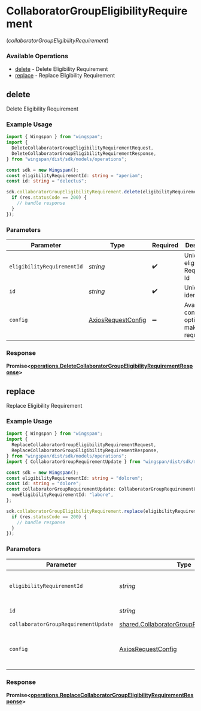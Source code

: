 # CollaboratorGroupEligibilityRequirement
(*collaboratorGroupEligibilityRequirement*)

### Available Operations

* [delete](#delete) - Delete Eligibility Requirement
* [replace](#replace) - Replace Eligibility Requirement

## delete

Delete Eligibility Requirement

### Example Usage

```typescript
import { Wingspan } from "wingspan";
import {
  DeleteCollaboratorGroupEligibilityRequirementRequest,
  DeleteCollaboratorGroupEligibilityRequirementResponse,
} from "wingspan/dist/sdk/models/operations";

const sdk = new Wingspan();
const eligibilityRequirementId: string = "aperiam";
const id: string = "delectus";

sdk.collaboratorGroupEligibilityRequirement.delete(eligibilityRequirementId, id).then((res: DeleteCollaboratorGroupEligibilityRequirementResponse) => {
  if (res.statusCode == 200) {
    // handle response
  }
});
```

### Parameters

| Parameter                                                    | Type                                                         | Required                                                     | Description                                                  |
| ------------------------------------------------------------ | ------------------------------------------------------------ | ------------------------------------------------------------ | ------------------------------------------------------------ |
| `eligibilityRequirementId`                                   | *string*                                                     | :heavy_check_mark:                                           | Unique eligibility Requirement Id                            |
| `id`                                                         | *string*                                                     | :heavy_check_mark:                                           | Unique identifier                                            |
| `config`                                                     | [AxiosRequestConfig](https://axios-http.com/docs/req_config) | :heavy_minus_sign:                                           | Available config options for making requests.                |


### Response

**Promise<[operations.DeleteCollaboratorGroupEligibilityRequirementResponse](../../models/operations/deletecollaboratorgroupeligibilityrequirementresponse.md)>**


## replace

Replace Eligibility Requirement

### Example Usage

```typescript
import { Wingspan } from "wingspan";
import {
  ReplaceCollaboratorGroupEligibilityRequirementRequest,
  ReplaceCollaboratorGroupEligibilityRequirementResponse,
} from "wingspan/dist/sdk/models/operations";
import { CollaboratorGroupRequirementUpdate } from "wingspan/dist/sdk/models/shared";

const sdk = new Wingspan();
const eligibilityRequirementId: string = "dolorem";
const id: string = "dolore";
const collaboratorGroupRequirementUpdate: CollaboratorGroupRequirementUpdate = {
  newEligibilityRequirementId: "labore",
};

sdk.collaboratorGroupEligibilityRequirement.replace(eligibilityRequirementId, id, collaboratorGroupRequirementUpdate).then((res: ReplaceCollaboratorGroupEligibilityRequirementResponse) => {
  if (res.statusCode == 200) {
    // handle response
  }
});
```

### Parameters

| Parameter                                                                                              | Type                                                                                                   | Required                                                                                               | Description                                                                                            |
| ------------------------------------------------------------------------------------------------------ | ------------------------------------------------------------------------------------------------------ | ------------------------------------------------------------------------------------------------------ | ------------------------------------------------------------------------------------------------------ |
| `eligibilityRequirementId`                                                                             | *string*                                                                                               | :heavy_check_mark:                                                                                     | Unique eligibility Requirement Id                                                                      |
| `id`                                                                                                   | *string*                                                                                               | :heavy_check_mark:                                                                                     | Unique identifier                                                                                      |
| `collaboratorGroupRequirementUpdate`                                                                   | [shared.CollaboratorGroupRequirementUpdate](../../models/shared/collaboratorgrouprequirementupdate.md) | :heavy_minus_sign:                                                                                     | N/A                                                                                                    |
| `config`                                                                                               | [AxiosRequestConfig](https://axios-http.com/docs/req_config)                                           | :heavy_minus_sign:                                                                                     | Available config options for making requests.                                                          |


### Response

**Promise<[operations.ReplaceCollaboratorGroupEligibilityRequirementResponse](../../models/operations/replacecollaboratorgroupeligibilityrequirementresponse.md)>**

